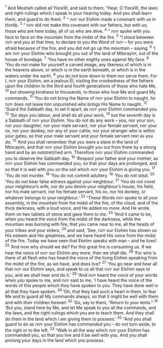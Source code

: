 <sup>1</sup> And Mosheh called all Yisra’ĕl, and said to them, “Hear, O Yisra’ĕl, the laws and right-rulings which I speak in your hearing today. And you shall learn them, and guard to do them.
<sup>2</sup> “ יהוה our Elohim made a covenant with us in Ḥorĕḇ.
<sup>3</sup> “ יהוה did not make this covenant with our fathers, but with us, those who are here today, all of us who are alive.
<sup>4</sup> “ יהוה spoke with you face to face on the mountain from the midst of the fire.
<sup>5</sup> “I stood between יהוה and you at that time, to declare to you the Word of יהוה – for you were afraid because of the fire, and you did not go up the mountain – saying:
<sup>6</sup> ‘I am יהוה your Elohim who brought you out of the land of Mitsrayim, out of the house of bondage.
<sup>7</sup> ‘You have no other mighty ones against My face.
<sup>8</sup> ‘You do not make for yourself a carved image, any likeness of which is in the heavens above, or which is in the earth beneath, or which is in the waters under the earth,
<sup>9</sup> you do not bow down to them nor serve them. For I, יהוה your Elohim, am a jealous Ĕl, visiting the crookedness of the fathers upon the children to the third and fourth generations of those who hate Me,
<sup>10</sup> but showing kindness to thousands, to those who love Me and guard My commands.
<sup>11</sup> ‘You do not bring the Name of יהוה your Elohim to naught, for יהוה does not leave him unpunished who brings His Name to naught.
<sup>12</sup> ‘Guard the Sabbath day, to set it apart, as יהוה your Elohim commanded you.
<sup>13</sup> ‘Six days you labour, and shall do all your work,
<sup>14</sup> but the seventh day is a Sabbath of יהוה your Elohim. You do not do any work – you, nor your son, nor your daughter, nor your male servant, nor your female servant, nor your ox, nor your donkey, nor any of your cattle, nor your stranger who is within your gates, so that your male servant and your female servant rest as you do.
<sup>15</sup> ‘And you shall remember that you were a slave in the land of Mitsrayim, and that יהוה your Elohim brought you out from there by a strong hand and by an outstretched arm. Therefore יהוה your Elohim commanded you to observe the Sabbath day.
<sup>16</sup> ‘Respect your father and your mother, as יהוה your Elohim has commanded you, so that your days are prolonged, and so that it is well with you on the soil which יהוה your Elohim is giving you.
<sup>17</sup> ‘You do not murder.
<sup>18</sup> ‘You do not commit adultery.
<sup>19</sup> ‘You do not steal.
<sup>20</sup> ‘You do not bear false witness against your neighbour.
<sup>21</sup> ‘You do not covet your neighbour’s wife, nor do you desire your neighbour’s house, his field, nor his male servant, nor his female servant, his ox, nor his donkey, or whatever belongs to your neighbour.’
<sup>22</sup> “These Words יהוה spoke to all your assembly, in the mountain from the midst of the fire, of the cloud, and of the thick darkness, with a loud voice, and He added no more. And He wrote them on two tablets of stone and gave them to me.
<sup>23</sup> “And it came to be, when you heard the voice from the midst of the darkness, while the mountain was burning with fire, that you came near to me, all the heads of your tribes and your elders,
<sup>24</sup> and said, ‘See, יהוה our Elohim has shown us His esteem and His greatness, and we have heard His voice from the midst of the fire. Today we have seen that Elohim speaks with man – and he lives!
<sup>25</sup> ‘And now why should we die? For this great fire is consuming us. If we hear the voice of יהוה our Elohim any more, then we shall die.
<sup>26</sup> ‘For who is there of all flesh who has heard the voice of the living Elohim speaking from the midst of the fire, as we have, and does live?
<sup>27</sup> ‘You go near and hear all that יהוה our Elohim says, and speak to us all that יהוה our Elohim says to you, and we shall hear and do it.’
<sup>28</sup> “And יהוה heard the voice of your words when you spoke to me, and יהוה said to me, ‘I have heard the voice of the words of this people which they have spoken to you. They have done well in all that they have spoken.
<sup>29</sup> ‘Oh, that they had such a heart in them, to fear Me and to guard all My commands always, so that it might be well with them and with their children forever!
<sup>30</sup> ‘Go, say to them, “Return to your tents.”
<sup>31</sup> ‘But you, stand here by Me, and let Me speak to you all the commands, and the laws, and the right-rulings which you are to teach them. And they shall do them in the land which I am giving them to possess.’
<sup>32</sup> “And you shall guard to do as יהוה your Elohim has commanded you – do not turn aside, to the right or to the left.
<sup>33</sup> “Walk in all the way which יהוה your Elohim has commanded you, so that you live and it be well with you. And you shall prolong your days in the land which you possess.
